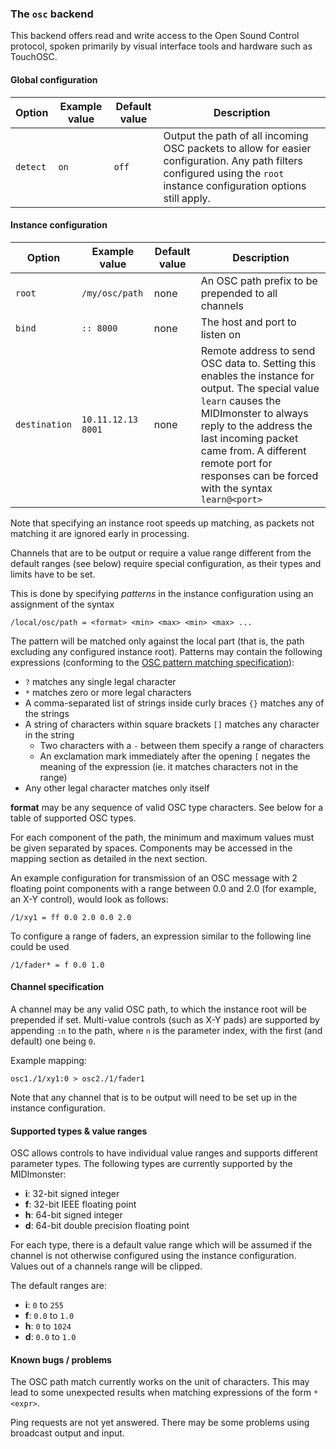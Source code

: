 ### The `osc` backend

This backend offers read and write access to the Open Sound Control protocol,
spoken primarily by visual interface tools and hardware such as TouchOSC.

#### Global configuration

| Option	| Example value		| Default value 	| Description		|
|---------------|-----------------------|-----------------------|-----------------------|
| `detect`	| `on`			| `off`			| Output the path of all incoming OSC packets to allow for easier configuration. Any path filters configured using the `root` instance configuration options still apply. |

#### Instance configuration

| Option	| Example value		| Default value 	| Description		|
|---------------|-----------------------|-----------------------|-----------------------|
| `root`	| `/my/osc/path`	| none			| An OSC path prefix to be prepended to all channels |
| `bind`	| `:: 8000`		| none			| The host and port to listen on |
| `destination`	| `10.11.12.13 8001`	| none			| Remote address to send OSC data to. Setting this enables the instance for output. The special value `learn` causes the MIDImonster to always reply to the address the last incoming packet came from. A different remote port for responses can be forced with the syntax `learn@<port>` |

Note that specifying an instance root speeds up matching, as packets not matching
it are ignored early in processing.

Channels that are to be output or require a value range different from the default ranges (see below)
require special configuration, as their types and limits have to be set.

This is done by specifying *patterns* in the instance configuration using an assignment of the syntax

```
/local/osc/path = <format> <min> <max> <min> <max> ...
```

The pattern will be matched only against the local part (that is, the path excluding any configured instance root).
Patterns may contain the following expressions (conforming to the [OSC pattern matching specification](http://opensoundcontrol.org/spec-1_0)):
* `?` matches any single legal character
* `*` matches zero or more legal characters
* A comma-separated list of strings inside curly braces `{}` matches any of the strings
* A string of characters within square brackets `[]` matches any character in the string
	* Two characters with a `-` between them specify a range of characters
	* An exclamation mark immediately after the opening `[` negates the meaning of the expression (ie. it matches characters not in the range)
* Any other legal character matches only itself

**format** may be any sequence of valid OSC type characters. See below for a table of supported
OSC types.

For each component of the path, the minimum and maximum values must be given separated by spaces.
Components may be accessed in the mapping section as detailed in the next section.

An example configuration for transmission of an OSC message with 2 floating point components with
a range between 0.0 and 2.0 (for example, an X-Y control), would look as follows:

```
/1/xy1 = ff 0.0 2.0 0.0 2.0
```

To configure a range of faders, an expression similar to the following line could be used

```
/1/fader* = f 0.0 1.0
```

#### Channel specification

A channel may be any valid OSC path, to which the instance root will be prepended if
set. Multi-value controls (such as X-Y pads) are supported by appending `:n` to the path,
where `n` is the parameter index, with the first (and default) one being `0`.

Example mapping:
```
osc1./1/xy1:0 > osc2./1/fader1
```

Note that any channel that is to be output will need to be set up in the instance
configuration.

#### Supported types & value ranges

OSC allows controls to have individual value ranges and supports different parameter types.
The following types are currently supported by the MIDImonster:

* **i**: 32-bit signed integer
* **f**: 32-bit IEEE floating point
* **h**: 64-bit signed integer
* **d**: 64-bit double precision floating point

For each type, there is a default value range which will be assumed if the channel is not otherwise
configured using the instance configuration. Values out of a channels range will be clipped.

The default ranges are:

* **i**: `0` to `255`
* **f**: `0.0` to `1.0`
* **h**: `0` to `1024`
* **d**: `0.0` to `1.0`

#### Known bugs / problems

The OSC path match currently works on the unit of characters. This may lead to some unexpected results
when matching expressions of the form `*<expr>`.

Ping requests are not yet answered. There may be some problems using broadcast output and input.
